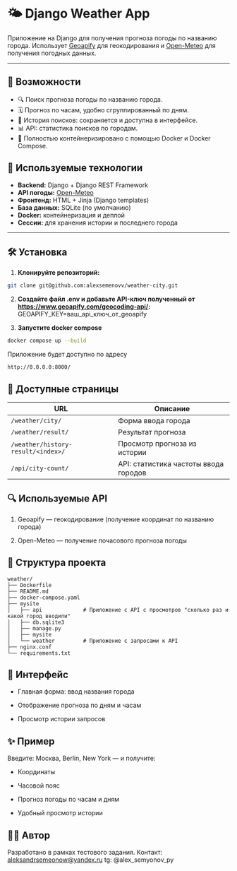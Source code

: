 # 🌤️ Django Weather App

Приложение на Django для получения прогноза погоды по названию города. Использует [Geoapify](https://www.geoapify.com/) для геокодирования и [Open-Meteo](https://open-meteo.com/) для получения погодных данных.

---

## 🚀 Возможности

- 🔍 Поиск прогноза погоды по названию города.
- 🗓️ Прогноз по часам, удобно сгруппированный по дням.
- 🧠 История поисков: сохраняется и доступна в интерфейсе.
- 📊 API: статистика поисков по городам.
- 🐳 Полностью контейнеризировано с помощью Docker и Docker Compose.

## 🧪 Используемые технологии

- **Backend:** Django + Django REST Framework
- **API погоды:** [Open-Meteo](https://open-meteo.com/)
- **Фронтенд:** HTML + Jinja (Django templates)
- **База данных:** SQLite (по умолчанию)
- **Docker:** контейнеризация и деплой
- **Сессии:** для хранения истории и последнего города
---

## 🛠️ Установка

1. **Клонируйте репозиторий:**

```bash
git clone git@github.com:alexsemenovv/weather-city.git
```

2. **Создайте файл .env и добавьте API-ключ полученный от https://www.geoapify.com/geocoding-api/:**
GEOAPIFY_KEY=ваш_api_ключ_от_geoapify

3. **Запустите docker compose**
```bash
docker compose up --build
```
Приложение будет доступно по адресу
```
http://0.0.0.0:8000/
```


## 🔎 Доступные страницы

| URL                                | Описание                                        |
|------------------------------------|-------------------------------------------------|
| `/weather/city/`                   | Форма ввода города                             |
| `/weather/result/`                 | Результат прогноза                             |
| `/weather/history-result/<index>/` | Просмотр прогноза из истории                   |
| `/api/city-count/`                     | API: статистика частоты ввода городов       |



## 🔍 Используемые API
1. Geoapify — геокодирование (получение координат по названию города)

2. Open-Meteo — получение почасового прогноза погоды


## 📂 Структура проекта

```
weather/
├── Dockerfile
├── README.md
├── docker-compose.yaml
├── mysite
│   ├── api             # Приложение с API с просмотров "сколько раз и какой город вводили"
│   ├── db.sqlite3
│   ├── manage.py
│   ├── mysite
│   └── weather         # Приложение с запросами к API
├── nginx.conf
└── requirements.txt
```


## 📸 Интерфейс
- Главная форма: ввод названия города

- Отображение прогноза по дням и часам

- Просмотр истории запросов



## ✨ Пример
Введите: Москва, Berlin, New York — и получите:

- Координаты

- Часовой пояс

- Прогноз погоды по часам и дням

- Удобный просмотр истории


## 🙋‍♂️ Автор
Разработано в рамках тестового задания.
Контакт: aleksandrsemeonow@yandex.ru
tg: @alex_semyonov_py